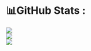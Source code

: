 # 📊GitHub Stats :
![](https://github-readme-stats.vercel.app/api?username=colin-mills&theme=shades-of-purple&hide_border=false&include_all_commits=false&count_private=false)<br/>
![](https://github-readme-streak-stats.herokuapp.com/?user=colin-mills&theme=shades-of-purple&hide_border=false)<br/>
![](https://github-readme-stats.vercel.app/api/top-langs/?username=colin-mills&theme=shades-of-purple&hide_border=false&include_all_commits=false&count_private=false&layout=compact)
